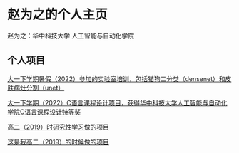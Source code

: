 # 赵为之的个人主页

赵为之：华中科技大学 人工智能与自动化学院

## 个人项目

[大一下学期暑假（2022）参加的实验室培训，包括猫狗二分类（densenet）和皮肤病灶分割（unet）](https://github.com/ZhaoWeizhi/Undergraduate-students-enter-the-laboratory-VLR-training)

[大一下学期（2022）C语言课程设计项目，获得华中科技大学人工智能与自动化学院C语言课程设计特等奖](https://github.com/ZhaoWeizhi/Intelligent-traffic-simulation-based-on-BC31)

[高二（2019）时研究性学习做的项目](https://github.com/ZhaoWeizhi/Research-on-Inverted-Pendulum-Reinforcement-Learning-Algorithm)

[这是我高二（2019）的时候做的项目](https://github.com/ZhaoWeizhi/Design-and-Practice-of-Image-Translation-Based-on-Recurrent-Adversarial-Neural-Networks)
